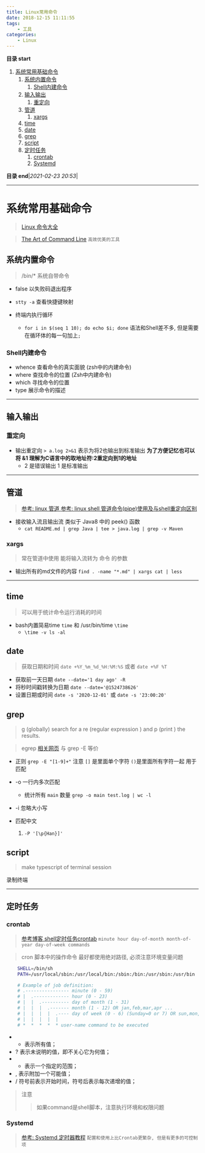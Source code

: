 ```yaml
---
title: Linux常用命令
date: 2018-12-15 11:11:55
tags: 
    - 工具
categories: 
    - Linux
---
```


**目录 start**

1. [系统常用基础命令](#系统常用基础命令)
    1. [系统内置命令](#系统内置命令)
        1. [Shell内建命令](#shell内建命令)
    1. [输入输出](#输入输出)
        1. [重定向](#重定向)
    1. [管道](#管道)
        1. [xargs](#xargs)
    1. [time](#time)
    1. [date](#date)
    1. [grep](#grep)
    1. [script](#script)
    1. [定时任务](#定时任务)
        1. [crontab](#crontab)
        1. [Systemd](#systemd)

**目录 end**|_2021-02-23 20:53_|
****************************************
# 系统常用基础命令
> [Linux 命令大全](http://man.linuxde.net/)

> [The Art of Command Line](https://github.com/jlevy/the-art-of-command-line) `高效优美的工具`

## 系统内置命令
> /bin/* 系统自带命令

- false 以失败码退出程序
- `stty -a` 查看快捷键映射

- 终端内执行循环
    - `for i in $(seq 1 10); do echo $i; done` 语法和Shell差不多, 但是需要在循环体的每一句加上`;`

### Shell内建命令
- whence 查看命令的真实面貌 (zsh中的内建命令)
- where 查找命令的位置 (Zsh中内建命令)
- which 寻找命令的位置
- type 展示命令的描述

************************

## 输入输出

### 重定向
- 输出重定向  `> a.log 2>&1` 表示为将2也输出到标准输出 **为了方便记忆也可以将 &1 理解为C语言中的取地址符:2重定向到1的地址**
    - 2 是错误输出 1 是标准输出

******************

## 管道
> [参考: linux 管道 ](http://www.cnblogs.com/davidwang456/p/3839874.html)
> [参考: linux shell 管道命令(pipe)使用及与shell重定向区别](http://www.cnblogs.com/chengmo/archive/2010/10/21/1856577.html)

- 接收输入流且输出流 类似于 Java8 中的 peek() 函数
    - `cat README.md | grep Java | tee > java.log | grep -v Maven`

### xargs
> 常在管道中使用 能将输入流转为 命令 的参数

- 输出所有的md文件的内容 `find . -name "*.md" | xargs cat | less`

***************************

## time
> 可以用于统计命令运行消耗的时间

- bash内置简易time `time` 和 /usr/bin/time `\time`
    - `\time -v ls -al`

## date
> 获取日期和时间 `date +%Y_%m_%d_%H:%M:%S` 或者 `date +%F %T`

- 获取前一天日期 `date --date='1 day ago' -R`
- 将秒时间戳转换为日期 `date --date='@1524738626'`
- 设置日期或时间 `date -s '2020-12-01'` 或 `date -s '23:00:20'`

## grep
> g (globally) search for a re (regular expression ) and p (print ) the results.

> egrep [相关网页](http://man.linuxde.net/grep) 与 grep -E 等价

- 正则 `grep -E "[1-9]+"` 注意 `[]` 是里面单个字符 `()`是里面所有字符一起 用于匹配

- -o 一行内多次匹配 
    - 统计所有 `main` 数量 `grep -o main test.log | wc -l` 
- -i 忽略大小写

- 匹配中文
    1. `-P '[\p{Han}]'`

## script
>  make typescript of terminal session

录制终端

************************

## 定时任务
### crontab
> [参考博客 shell定时任务crontab](http://www.cnblogs.com/taosim/articles/2007056.html)
`minute hour day-of-month month-of-year day-of-week commands  `

> cron 脚本中的操作命令 最好都使用绝对路径, 必须注意环境变量问题

```sh
    SHELL=/bin/sh
    PATH=/usr/local/sbin:/usr/local/bin:/sbin:/bin:/usr/sbin:/usr/bin

    # Example of job definition:
    # .---------------- minute (0 - 59)
    # |  .------------- hour (0 - 23)
    # |  |  .---------- day of month (1 - 31)
    # |  |  |  .------- month (1 - 12) OR jan,feb,mar,apr ...
    # |  |  |  |  .---- day of week (0 - 6) (Sunday=0 or 7) OR sun,mon,tue,wed,thu,fri,sat
    # |  |  |  |  |
    # *  *  *  *  * user-name command to be executed
```

- * 表示所有值； 
- ? 表示未说明的值，即不关心它为何值； 
- - 表示一个指定的范围； 
- , 表示附加一个可能值； 
- / 符号前表示开始时间，符号后表示每次递增的值； 

> 注意  
>> 如果command是shell脚本，注意执行环境和权限问题

### Systemd
> [参考: Systemd 定时器教程](http://www.ruanyifeng.com/blog/2018/03/systemd-timer.html) `配置和使用上比Crontab更繁杂, 但是有更多的可控制项`
